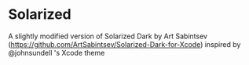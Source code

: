 # Solarized
A slightly modified version of Solarized Dark by Art Sabintsev (https://github.com/ArtSabintsev/Solarized-Dark-for-Xcode) inspired by @johnsundell 's Xcode theme
